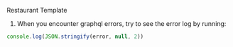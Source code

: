 Restaurant Template

1. When you encounter graphql errors, try to see the error log by running: 
```js
console.log(JSON.stringify(error, null, 2))
```
